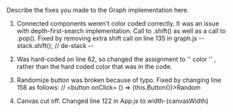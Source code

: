 Describe the fixes you made to the Graph implementation here.
1. Connected components weren't color coded correctly. It was an issue with depth-first-search implementation. Call to .shift() as well as a call to .pop(). Fixed by removing extra shift call on line 135 in graph.js --   stack.shift(); // de-stack -- 

2. Was hard-coded on line 62, so changed the assignment to '' color '' , rather than the hard coded color that was in the code. 

3. Randomize button was broken because of typo. Fixed by changing line 158 as follows:
//        <button onClick= () => {this.Button()}>Random</button>

4. Canvas cut off. Changed line 122 in App.js to width-{canvasWidth}
